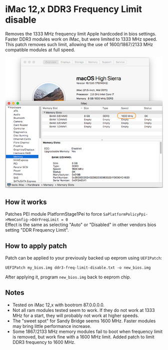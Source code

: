 # iMac 12,x DDR3 Frequency Limit disable

Removes the 1333 MHz frequency limit Apple hardcoded in bios settings.  
Faster DDR3 modules work on iMac, but were limited to 1333 MHz speed.  
This patch removes such limit, allowing the use of 1600/1867/2133 MHz compatible modules at full speed.

![](../images/ddr3_1600.png)

## How it works

Patches PEI module PlatformStage1Pei to force `SaPlatformPolicyPpi->MemConfig->DdrFreqLimit = 0`  
Effect is the same as selecting "Auto" or "Disabled" in other vendors bios setting "DDR Frequency Limit".

## How to apply patch

Patch can be applied to your previously backed up eeprom using ``UEFIPatch``:

```
UEFIPatch my_bios.img ddr3-freq-limit-disable.txt -o new_bios.img
```

After applying it, program ``new_bios.img`` back to eeprom chip.   

## Notes

- Tested on iMac 12,x with bootrom 87.0.0.0.0.
- Not all ram modules tested seem to work. If they do not work at 1333 MHz for a start, they will probably not work at higher speeds.
- The "sweet spot" for Sandy Bridge seems 1600 MHz. Faster modules may bring little performance increase.
- Some 1867/2133 MHz memory modules fail to boot when frequency limit is removed, but work fine with a 1600 MHz limit. Added patch to limit DDR3 frequency to 1600 MHz.
